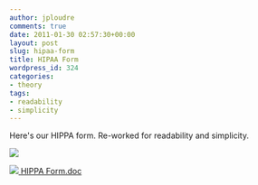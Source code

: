 ```yaml
---
author: jploudre
comments: true
date: 2011-01-30 02:57:30+00:00
layout: post
slug: hipaa-form
title: HIPAA Form
wordpress_id: 324
categories:
- theory
tags:
- readability
- simplicity
---
```


Here's our HIPPA form.  Re-worked for readability and simplicity.

![](http://unchart.com/wp-content/uploads/2011/01/Screen-shot-2011-01-29-at-6.52.55-PM.png)

[![](http://unchart.com/wp-content/uploads/2011/01/57-download.png) HIPPA Form.doc](http://unchart.com/wp-content/uploads/2011/01/hippa-form-2.0.doc)




